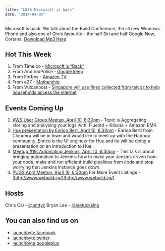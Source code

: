 ```yaml
---
title: "LB36 Microsoft is back"
date: "2014-04-05"
---
```


Microsoft is back. We talk about the Build Conference, the all new Windows Phone and also one of Chris favourite - the half Siri and half Google Now, Cortana. [Download Mp3 Here](http://anttyc.com/launchbyte/episodes/ep36_microsoft_is_back.mp3)

## Hot This Week

1. From Time.co - [Microsoft is “Back”](http://time.com/47654/microsoft-build-windows-everywhere/)
2. From AndriodPolice - [Google keep](http://www.androidpolice.com/2014/04/04/neat-as-of-the-latest-update-google-keep-will-let-you-resolve-conflicting-edits/)
3. From Forbes - [Amazon TV](http://www.forbes.com/sites/charleyblaine/2014/04/04/what-investors-are-saying-about-amazons-fire-tv-and-amazon/)
4. From e27 - [Mothership](http://e27.co/singaporean-news-website-mothership-asked-to-register-with-mda-or-go-defunct/)
5. From Vulcanpost - [Singapore will use fines collected from telcos to help households access the internet](http://vulcanpost.com/7286/spore-will-use-fines-collected-telcos-help-households-access-internet/)

## Events Coming Up

1. [AWS User Group Meetup, April 10, 6:30pm](http://www.meetup.com/AWS-SG/events/171179052/) - Topic is Aggregating, storing and analysing your logs with: Fluentd + Kibana + Amazon EMR.
2. [Hue presentation by Enrico Bert, April 10, 6:30pm](http://www.meetup.com/Hadoop-SG/events/174054202/) - Enrico Berti from Cloudera will be in town and would like to meet up with the Hadoop community. Enrico is the UI engineer for [Hue](http://gethue.com) and he will be doing a presentation on an introduction to Hue.
3. [Meetup #19: Automating Jenkins, April 10, 6:30pm](http://www.meetup.com/devops-singapore/events/174835492/) - This talk is about bringing automation to Jenkins: how to make your Jenkins driven from your code, make and run efficient build pipelines from code and stop worrying that Jenkins instance goes down.
4. [PUGS April Meetup, April 16, 6:30pm](http://www.meetup.com/PUGS-Postgres-Users-Group-Singapore/events/172519482/) For More Event Listings - [http://www.webuild.sg/](http://www.webuild.sg/)

## Hosts

Chris Cai - [@anttyc](https://twitter.com/AnttyC) Bryan Lee - [@leetucksing](https://twitter.com/leetucksing)

## You can also find us on

- [launchbyte facebook](https://www.facebook.com/Launchbyte)
- [launchbyte twitter](https://twitter.com/LaunchByte)
- [launchbyte googleplus](https://plus.google.com/+Launchbyte)
